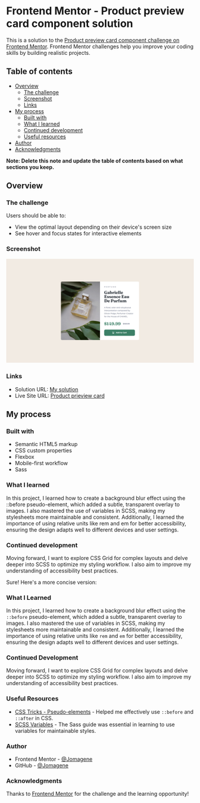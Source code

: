 # Frontend Mentor - Product preview card component solution

This is a solution to the [Product preview card component challenge on Frontend Mentor](https://www.frontendmentor.io/challenges/product-preview-card-component-GO7UmttRfa). Frontend Mentor challenges help you improve your coding skills by building realistic projects.

## Table of contents

- [Overview](#overview)
  - [The challenge](#the-challenge)
  - [Screenshot](#screenshot)
  - [Links](#links)
- [My process](#my-process)
  - [Built with](#built-with)
  - [What I learned](#what-i-learned)
  - [Continued development](#continued-development)
  - [Useful resources](#useful-resources)
- [Author](#author)
- [Acknowledgments](#acknowledgments)

**Note: Delete this note and update the table of contents based on what sections you keep.**

## Overview

### The challenge

Users should be able to:

- View the optimal layout depending on their device's screen size
- See hover and focus states for interactive elements

### Screenshot

![](./screenshot.png)

### Links

- Solution URL: [My solution](https://www.frontendmentor.io/solutions/responsive-product-preview-card-using-sass-and-flex-box-5N9DkeINOa)
- Live Site URL: [Product prieview card](https://jomagene.github.io/product-prieview-page/)

## My process

### Built with

- Semantic HTML5 markup
- CSS custom properties
- Flexbox
- Mobile-first workflow
- Sass

### What I learned

In this project, I learned how to create a background blur effect using the ::before pseudo-element, which added a subtle, transparent overlay to images. I also mastered the use of variables in SCSS, making my stylesheets more maintainable and consistent. Additionally, I learned the importance of using relative units like rem and em for better accessibility, ensuring the design adapts well to different devices and user settings.

### Continued development

Moving forward, I want to explore CSS Grid for complex layouts and delve deeper into SCSS to optimize my styling workflow. I also aim to improve my understanding of accessibility best practices.

Sure! Here's a more concise version:

### What I Learned

In this project, I learned how to create a background blur effect using the `::before` pseudo-element, which added a subtle, transparent overlay to images. I also mastered the use of variables in SCSS, making my stylesheets more maintainable and consistent. Additionally, I learned the importance of using relative units like `rem` and `em` for better accessibility, ensuring the design adapts well to different devices and user settings.

### Continued Development

Moving forward, I want to explore CSS Grid for complex layouts and delve deeper into SCSS to optimize my styling workflow. I also aim to improve my understanding of accessibility best practices.

### Useful Resources

- [CSS Tricks - Pseudo-elements](https://css-tricks.com/almanac/selectors/a/after-and-before/) - Helped me effectively use `::before` and `::after` in CSS.
- [SCSS Variables](https://sass-lang.com/guide) - The Sass guide was essential in learning to use variables for maintainable styles.

### Author

- Frontend Mentor - [@Jomagene](https://www.frontendmentor.io/profile/Jomagene)
- GitHub - [@Jomagene](https://github.com/Jomagene)

### Acknowledgments

Thanks to [Frontend Mentor](https://www.frontendmentor.io) for the challenge and the learning opportunity!
